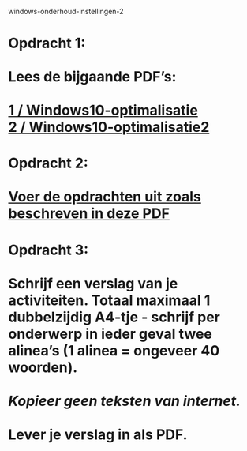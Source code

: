 windows-onderhoud-instellingen-2

# Opdracht 1:<br><br>Lees de bijgaande PDF’s:<br><br>[1 / Windows10-optimalisatie](LES-2A-BasicIT-Windows10-optimalisatie.pdf)<br>[2 / Windows10-optimalisatie2](Les-2B-BasicIT-W10optimalisatie2.pdf)

# Opdracht 2:<br><br>[Voer de opdrachten uit zoals beschreven in deze PDF](Opdrachten-BasicIT-Les2.pdf)

# Opdracht 3:<br><br>Schrijf een verslag van je activiteiten. Totaal maximaal 1 dubbelzijdig A4-tje - schrijf per onderwerp in ieder geval twee alinea’s (1 alinea = ongeveer 40 woorden).<br><br>*Kopieer geen teksten van internet.*<br><br>**Lever je verslag in als PDF.**
